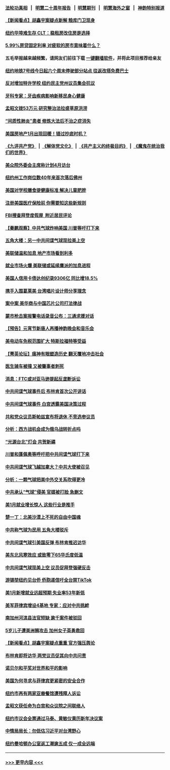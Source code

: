 #### [法轮功真相](https://github.com/gfw-breaker/truth/blob/master/README.md?t=0) &nbsp;&nbsp;|&nbsp;&nbsp; [明慧二十周年报告](https://github.com/gfw-breaker/mh-reports/blob/master/README.md?t=0) &nbsp;&nbsp;|&nbsp;&nbsp;[明慧期刊](https://github.com/gfw-breaker/mh-qikan) &nbsp;&nbsp;|&nbsp;&nbsp; [明慧海外之窗](https://github.com/gfw-breaker/mh-news/blob/master/README.md?t=0) &nbsp;&nbsp;|&nbsp;&nbsp; [神韵特别报道](https://github.com/gfw-breaker/mh-news/blob/master/shenyun.md?t=0)
#### [【新闻看点】胡鑫宇案疑点新解 粮库门卫现身](../pages/nsc412/n13921921.md?t=02042143) 
#### [纽约华埠难生存 CLT：稳租房改住房是选择](../pages/nsc412/n13922164.md?t=02042143) 
#### [5.99%房贷固定利率 对疲软的房市意味着什么？](../pages/nsc412/n13922185.md?t=02042143) 
#### 五毛举报越来越频繁，请网友们前往下载 [一键翻墙软件](https://github.com/gfw-breaker/ssr-accounts)，并将此项目推荐给亲友
#### [纽约地铁7号线今日起六个周末停驶部分站点 往返改搭免费巴士](../pages/nsc412/n13922132.md?t=02042143) 
#### [反对增加特许学校 纽约民主党州议员集会抗议](../pages/nsc412/n13922150.md?t=02042143) 
#### [牙科专家：牙齿疾病影响新移民身心健康](../pages/nsc412/n13922176.md?t=02042143) 
#### [孟昭文拨53万元 研究整治法拉盛草原洪涝](../pages/nsc412/n13922162.md?t=02042143) 
#### [“间质性肺炎”患者 修炼大法后不治之症消失](../pages/nsc412/n13922174.md?t=02042143) 
#### [美国房地产1月出现回暖！错过抄底时机？](../pages/nsc412/n13922172.md?t=02042143) 
#### [《九评共产党》](https://github.com/begood0513/9ping.md/blob/master/README.md) &nbsp;|&nbsp; [《解体党文化》](../../../../jtdwh.md/blob/master/README.md)  &nbsp;|&nbsp; [《共产主义的终极目的》](../../../../gczydzjmd.md/blob/master/README.md) &nbsp;|&nbsp; [《魔鬼在统治我们的世界》](../../../../mgztzwmdsj.md/blob/master/README.md) 
#### [美众院外委会主席称计划4月访台](../pages/nsc412/n13922155.md?t=02042143) 
#### [纽约州工作岗位数40年来首次落后佛州](../pages/nsc412/n13922134.md?t=02042143) 
#### [美国对学校膳食提健康标准 解决儿童肥胖](../pages/nsc412/n13922117.md?t=02042143) 
#### [注册美国医疗保险前 你需要知这些新规则](../pages/nsc412/n13922021.md?t=02042143) 
#### [FBI搜查拜登度假屋  附近居民评论](../pages/nsc412/n13922141.md?t=02042143) 
#### [【秦鹏观察】中共气球炸响美国 川普等吁打下来](../pages/nsc412/n13922003.md?t=02042143) 
#### [五角大楼：另一中共间谍气球现拉美上空](../pages/nsc412/n13922030.md?t=02042143) 
#### [美联储温和加息 地产市场看到利多](../pages/nsc412/n13922037.md?t=02042143) 
#### [就业市场火爆 美联储或延续鹰派的加息进程](../pages/nsc412/n13921939.md?t=02042143) 
#### [美国人信用卡债达创纪录9306亿 同比增18.5%](../pages/nsc412/n13921985.md?t=02042143) 
#### [携手入围葛莱美 台湾唱片设计师分享理念](../pages/nsc412/n13922022.md?t=02042143) 
#### [案中案 美华商与中国芯片公司打法律战](../pages/nsc412/n13921954.md?t=02042143) 
#### [蒙市枪击案报警电话录音公布：三通求援对话](../pages/nsc412/n13922019.md?t=02042143) 
#### [【预告】元宵节新唐人再播神韵晚会和音乐会](../pages/nsc412/n13917557.md?t=02042143) 
#### [美电动车免税范围扩大 特斯拉福特等受益](../pages/nsc412/n13921981.md?t=02042143) 
#### [【菁英论坛】瘟神有眼塑造历史 翻天覆地冲击社会](../pages/nsc412/n13921946.md?t=02042143) 
#### [医生骑车被撞 又被肇事者刺死](../pages/nsc412/n13921976.md?t=02042143) 
#### [消息：FTC或对亚马逊提起反垄断诉讼](../pages/nsc412/n13921869.md?t=02042143) 
#### [中共间谍气球事件后 布林肯首次公开讲话](../pages/nsc412/n13921910.md?t=02042143) 
#### [中共间谍气球事件 白宫透露美国决策过程](../pages/nsc412/n13921938.md?t=02042143) 
#### [共和党众议员斯帕兹宣布将退休 不竞选参议员](../pages/nsc412/n13921887.md?t=02042143) 
#### [分析：西方战机会成为俄乌战转折点吗](../pages/nsc412/n13921876.md?t=02042143) 
#### [“光源台北”灯会 共贺新禧](../pages/nsc412/n13921924.md?t=02042143) 
#### [川普和蓬佩奥等呼吁把中共间谍气球打下来](../pages/nsc412/n13921904.md?t=02042143) 
#### [中共间谍气球飞越加拿大？中共大使被召见](../pages/nsc412/n13921883.md?t=02042143) 
#### [分析：一颗气球把美中外交关系吹得更冷](../pages/nsc412/n13921902.md?t=02042143) 
#### [中共承认“气球”侵美 官媒被打脸 急删文](../pages/nsc412/n13921867.md?t=02042143) 
#### [美1月就业增长惊人 这些行业是推手](../pages/nsc412/n13921855.md?t=02042143) 
#### [楚一丁：北美沙漠上不死的自由中国魂](../pages/nsc412/n13921879.md?t=02042143) 
#### [中共称气球为民用 五角大楼驳斥](../pages/nsc412/n13921872.md?t=02042143) 
#### [中共间谍气球引美国反弹 布林肯推迟访华](../pages/nsc412/n13921843.md?t=02042143) 
#### [美东北风寒效应 或致零下65华氏度低温](../pages/nsc412/n13921837.md?t=02042143) 
#### [中共间谍气球现美上空 议员促拜登强硬反击](../pages/nsc412/n13921818.md?t=02042143) 
#### [游锡堃纽约见台侨 侨胞递信吁全台禁TikTok](../pages/nsc412/n13921436.md?t=02042143) 
#### [美1月新增就业远超预期 失业率53年新低](../pages/nsc412/n13921828.md?t=02042143) 
#### [美军菲律宾增设4基地 专家：应对中共挑衅](../pages/nsc412/n13921065.md?t=02042143) 
#### [南加州河滨县法官短缺 逾千案件被驳回](../pages/nsc412/n13921566.md?t=02042143) 
#### [5岁儿子遭美洲狮攻击 加州女子英勇救回](../pages/nsc412/n13921389.md?t=02042143) 
#### [【新闻看点】胡鑫宇案疑点重重 官方强压舆论](../pages/nsc412/n13921278.md?t=02042143) 
#### [布林肯即将访华 两党议员促其向中共问责](../pages/nsc412/n13921399.md?t=02042143) 
#### [诺贝尔和平奖对世界和平的影响](../pages/nsc412/n13921470.md?t=02042143) 
#### [美国为何寻求与菲律宾更紧密的安全合作](../pages/nsc412/n13921322.md?t=02042143) 
#### [纽约市再有两家亚裔餐馆遭残障人诉讼](../pages/nsc412/n13921373.md?t=02042143) 
#### [孟昭文获任命为白宫和众议院之间联络人](../pages/nsc412/n13921371.md?t=02042143) 
#### [纽约市议会全票通过马泰、黄敏仪黄历新年决议案](../pages/nsc412/n13921369.md?t=02042143) 
#### [中情局局长：勿低估习近平对台湾野心](../pages/nsc412/n13921368.md?t=02042143) 
#### [纽约曼哈顿办公室返工潮逾五成 仅一成全远端](../pages/nsc412/n13921446.md?t=02042143) 

----
#### [ >>> 更早内容 <<< ](../indexes/nsc412-earlier.md)
